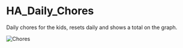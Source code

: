 # HA_Daily_Chores
Daily chores for the kids, resets daily and shows a total on the graph.

![Chores](https://github.com/user-attachments/assets/d0e79324-f5a1-4835-b52d-5ead8454d445)
